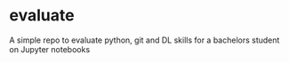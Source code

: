 # evaluate
A simple repo to evaluate python, git and DL skills for a bachelors student on Jupyter notebooks
